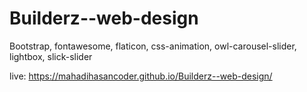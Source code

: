 # Builderz--web-design
Bootstrap, fontawesome, flaticon, css-animation, owl-carousel-slider, lightbox, slick-slider

live: https://mahadihasancoder.github.io/Builderz--web-design/
